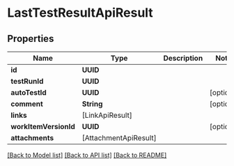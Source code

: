 # LastTestResultApiResult

## Properties
Name | Type | Description | Notes
------------ | ------------- | ------------- | -------------
**id** | **UUID** |  | 
**testRunId** | **UUID** |  | 
**autoTestId** | **UUID** |  | [optional] 
**comment** | **String** |  | [optional] 
**links** | [LinkApiResult] |  | 
**workItemVersionId** | **UUID** |  | [optional] 
**attachments** | [AttachmentApiResult] |  | 

[[Back to Model list]](../README.md#documentation-for-models) [[Back to API list]](../README.md#documentation-for-api-endpoints) [[Back to README]](../README.md)


